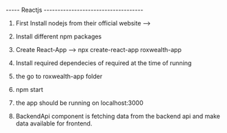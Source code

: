 
----- Reactjs ------------------------------------
1. First Install nodejs from their official website
-->
2. Install different npm packages
3. Create React-App
--> npx create-react-app roxwealth-app
4. Install required dependecies of required at the time of running
5. the go to roxwealth-app folder
6. npm start
7. the app should be running on localhost:3000

8. BackendApi component is fetching data from the backend api and make data available for frontend.